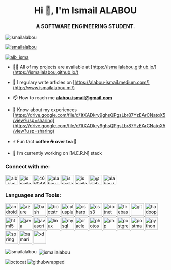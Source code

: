 <h1 align="center">Hi 👋, I'm Ismail ALABOU</h1>
<h3 align="center">A SOFTWARE ENGINEERING STUDENT.</h3>

<p align="left"> <img src="https://komarev.com/ghpvc/?username=ismailalabou&label=Profile%20views&color=0e75b6&style=flat" alt="ismailalabou" /> </p>

<p align="left"> <a href="https://github.com/ryo-ma/github-profile-trophy"><img src="https://github-profile-trophy.vercel.app/?username=ismailalabou" alt="ismailalabou" /></a> </p>

<p align="left"> <a href="https://twitter.com/alb_isma" target="blank"><img src="https://img.shields.io/twitter/follow/alb_isma?logo=twitter&style=for-the-badge" alt="alb_isma" /></a> </p>

- 👨‍💻 All of my projects are available at [https://ismailalabou.github.io/](https://ismailalabou.github.io/)

- 📝 I regulary write articles on [https://alabou-ismail.medium.com/](http://www.ismailalabou.ml/)

- 📫 How to reach me **alabou.ismail@gmail.com**

- 📄 Know about my experiences [https://drive.google.com/file/d/1tXADkry9ghsQPgsLbr87YzEArCNatqX5/view?usp=sharing](https://drive.google.com/file/d/1tXADkry9ghsQPgsLbr87YzEArCNatqX5/view?usp=sharing)

- ⚡ Fun fact **coffee ☕️ over tea 🍵**

- 🔭 I’m currently working on [M.E.R.N] stack

<h3 align="left">Connect with me:</h3>
<p align="left">
<a href="https://twitter.com/alb_isma" target="blank"><img align="center" src="https://cdn.jsdelivr.net/npm/simple-icons@3.0.1/icons/twitter.svg" alt="alb_isma" height="30" width="40" /></a>
<a href="https://linkedin.com/in/ismailalabou" target="blank"><img align="center" src="https://cdn.jsdelivr.net/npm/simple-icons@3.0.1/icons/linkedin.svg" alt="ismailalabou" height="30" width="40" /></a>
<a href="https://stackoverflow.com/users/4660486" target="blank"><img align="center" src="https://cdn.jsdelivr.net/npm/simple-icons@3.0.1/icons/stackoverflow.svg" alt="4660486" height="30" width="40" /></a>
<a href="https://fb.com/alabou.ismail" target="blank"><img align="center" src="https://cdn.jsdelivr.net/npm/simple-icons@3.0.1/icons/facebook.svg" alt="alabou.ismail" height="30" width="40" /></a>
<a href="https://instagram.com/ismailalabou" target="blank"><img align="center" src="https://cdn.jsdelivr.net/npm/simple-icons@3.0.1/icons/instagram.svg" alt="ismailalabou" height="30" width="40" /></a>
<a href="https://www.behance.net/ismailalabou" target="blank"><img align="center" src="https://cdn.jsdelivr.net/npm/simple-icons@3.0.1/icons/behance.svg" alt="ismailalabou" height="30" width="40" /></a>
<a href="https://medium.com/@alabou.ismail" target="blank"><img align="center" src="https://cdn.jsdelivr.net/npm/simple-icons@3.0.1/icons/medium.svg" alt="@alabou.ismail" height="30" width="40" /></a>
<a href="https://www.youtube.com/c/alabou.ismail" target="blank"><img align="center" src="https://cdn.jsdelivr.net/npm/simple-icons@3.0.1/icons/youtube.svg" alt="alabou.ismail" height="30" width="40" /></a>
</p>

<h3 align="left">Languages and Tools:</h3>
<p align="left"> <a href="https://developer.android.com" target="_blank"> <img src="https://devicons.github.io/devicon/devicon.git/icons/android/android-original-wordmark.svg" alt="android" width="40" height="40"/> </a> <a href="https://azure.microsoft.com/en-in/" target="_blank"> <img src="https://www.vectorlogo.zone/logos/microsoft_azure/microsoft_azure-icon.svg" alt="azure" width="40" height="40"/> </a> <a href="https://www.gnu.org/software/bash/" target="_blank"> <img src="https://www.vectorlogo.zone/logos/gnu_bash/gnu_bash-icon.svg" alt="bash" width="40" height="40"/> </a> <a href="https://getbootstrap.com" target="_blank"> <img src="https://devicons.github.io/devicon/devicon.git/icons/bootstrap/bootstrap-plain.svg" alt="bootstrap" width="40" height="40"/> </a> <a href="https://www.w3schools.com/cpp/" target="_blank"> <img src="https://devicons.github.io/devicon/devicon.git/icons/cplusplus/cplusplus-original.svg" alt="cplusplus" width="40" height="40"/> </a> <a href="https://www.w3schools.com/cs/" target="_blank"> <img src="https://devicons.github.io/devicon/devicon.git/icons/csharp/csharp-original.svg" alt="csharp" width="40" height="40"/> </a> <a href="https://www.w3schools.com/css/" target="_blank"> <img src="https://devicons.github.io/devicon/devicon.git/icons/css3/css3-original-wordmark.svg" alt="css3" width="40" height="40"/> </a> <a href="https://dotnet.microsoft.com/" target="_blank"> <img src="https://devicons.github.io/devicon/devicon.git/icons/dot-net/dot-net-original-wordmark.svg" alt="dotnet" width="40" height="40"/> </a> <a href="https://firebase.google.com/" target="_blank"> <img src="https://www.vectorlogo.zone/logos/firebase/firebase-icon.svg" alt="firebase" width="40" height="40"/> </a> <a href="https://git-scm.com/" target="_blank"> <img src="https://www.vectorlogo.zone/logos/git-scm/git-scm-icon.svg" alt="git" width="40" height="40"/> </a> <a href="https://hadoop.apache.org/" target="_blank"> <img src="https://www.vectorlogo.zone/logos/apache_hadoop/apache_hadoop-icon.svg" alt="hadoop" width="40" height="40"/> </a> <a href="https://www.w3.org/html/" target="_blank"> <img src="https://devicons.github.io/devicon/devicon.git/icons/html5/html5-original-wordmark.svg" alt="html5" width="40" height="40"/> </a> <a href="https://www.java.com" target="_blank"> <img src="https://devicons.github.io/devicon/devicon.git/icons/java/java-original-wordmark.svg" alt="java" width="40" height="40"/> </a> <a href="https://developer.mozilla.org/en-US/docs/Web/JavaScript" target="_blank"> <img src="https://devicons.github.io/devicon/devicon.git/icons/javascript/javascript-original.svg" alt="javascript" width="40" height="40"/> </a> <a href="https://www.linux.org/" target="_blank"> <img src="https://devicons.github.io/devicon/devicon.git/icons/linux/linux-original.svg" alt="linux" width="40" height="40"/> </a> <a href="https://www.mysql.com/" target="_blank"> <img src="https://devicons.github.io/devicon/devicon.git/icons/mysql/mysql-original-wordmark.svg" alt="mysql" width="40" height="40"/> </a> <a href="https://www.oracle.com/" target="_blank"> <img src="https://devicons.github.io/devicon/devicon.git/icons/oracle/oracle-original.svg" alt="oracle" width="40" height="40"/> </a> <a href="https://www.photoshop.com/en" target="_blank"> <img src="https://devicons.github.io/devicon/devicon.git/icons/photoshop/photoshop-plain.svg" alt="photoshop" width="40" height="40"/> </a> <a href="https://www.php.net" target="_blank"> <img src="https://devicons.github.io/devicon/devicon.git/icons/php/php-original.svg" alt="php" width="40" height="40"/> </a> <a href="https://www.postgresql.org" target="_blank"> <img src="https://devicons.github.io/devicon/devicon.git/icons/postgresql/postgresql-original-wordmark.svg" alt="postgresql" width="40" height="40"/> </a> <a href="https://postman.com" target="_blank"> <img src="https://www.vectorlogo.zone/logos/getpostman/getpostman-icon.svg" alt="postman" width="40" height="40"/> </a> <a href="https://www.python.org" target="_blank"> <img src="https://devicons.github.io/devicon/devicon.git/icons/python/python-original.svg" alt="python" width="40" height="40"/> </a> <a href="https://spring.io/" target="_blank"> <img src="https://www.vectorlogo.zone/logos/springio/springio-icon.svg" alt="spring" width="40" height="40"/> </a> <a href="https://dotnet.microsoft.com/apps/xamarin" target="_blank"> <img src="https://raw.githubusercontent.com/detain/svg-logos/780f25886640cef088af994181646db2f6b1a3f8/svg/xamarin.svg" alt="xamarin" width="40" height="40"/> </a> <a href="https://www.adobe.com/products/xd.html" target="_blank"> <img src="https://cdn.worldvectorlogo.com/logos/adobe-xd.svg" alt="xd" width="40" height="40"/> </a> </p>

<p><img align="left" src="https://github-readme-stats.vercel.app/api/top-langs?username=ismailalabou&show_icons=true&locale=en&layout=compact" alt="ismailalabou" /></p>

<p>&nbsp;<img align="center" src="https://github-readme-stats.vercel.app/api?username=ismailalabou&show_icons=true&locale=en" alt="ismailalabou" /></p>

<img src="https://i.imgur.com/WQWArmK.png" alt="octocat" />
<img src="https://i.imgur.com/Ba1sd56.png" alt="githubwrapped" />


<!--
**jamesgeorge007/jamesgeorge007** is a ✨ _special_ ✨ repository because its `README.md` (this file) appears on your GitHub profile.

Here are some ideas to get you started:

- 🌱 I’m currently learning ...
- 👯 I’m looking to collaborate on ...
- 🤔 I’m looking for help with ...
- 💬 Ask me about ...
- 😄 Pronouns: ...
- ⚡ Fun fact: ...
-->


<!--### Hi there 👋
Portfolio : https://ismailalabou.github.io/-->

<!--
**ismailalabou/ismailalabou** is a ✨ _special_ ✨ repository because its `README.md` (this file) appears on your GitHub profile.

Here are some ideas to get you started:

- 🔭 I’m currently working on ...
- 🌱 I’m currently learning ...
- 👯 I’m looking to collaborate on ...
- 🤔 I’m looking for help with ...
- 💬 Ask me about ...
- 📫 How to reach me: ...
- 😄 Pronouns: ...
- ⚡ Fun fact: ...
-->
